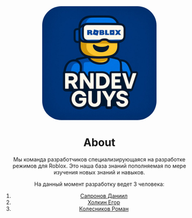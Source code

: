 <center>
<img src="images/RNDevGuysLogo.png" style="border-radius: 50px; height: 300px; width: 300px">


# About 

Мы команда разработчиков специализирующаяся на разработке режимов для Roblox. Это наша база знаний пополняемая по мере изучения новых знаний и навыков.

На данный момент разработку ведет 3 человека:

1. [Сапронов Даниил](<Сапронов Даниил.md>)
2. [Холкин Егор](<Холкин Егор.md>)
3. [Колесников Роман](<Колесников Роман.md>)

